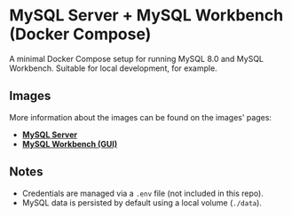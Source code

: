 # MySQL Server + MySQL Workbench (Docker Compose)

A minimal Docker Compose setup for running MySQL 8.0 and MySQL Workbench. Suitable for local development, for example.

## Images

More information about the images can be found on the images' pages:

- [**MySQL Server**](https://hub.docker.com/_/mysql)
- [**MySQL Workbench (GUI)**](https://hub.docker.com/r/linuxserver/mysql-workbench)

## Notes

- Credentials are managed via a `.env` file (not included in this repo).
- MySQL data is persisted by default using a local volume (`./data`).

